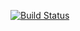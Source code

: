[![Build Status](https://travis-ci.com/Jasonlin1198/travis.svg?branch=master)](https://travis-ci.com/Jasonlin1198/travis)